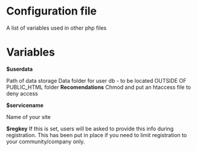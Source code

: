 # Configuration file #

A list of variables used in other php files


# Variables #

**$userdata**

Path of data storage
Data folder for user db - to be located OUTSIDE OF PUBLIC\_HTML folder
**Recomendations**
Chmod and put an htaccess file to deny access


**$servicename**

Name of your site

**$regkey**
If this is set, users will be asked to provide this info during registration. This has been put in place if you need to limit registration to your community/company only.